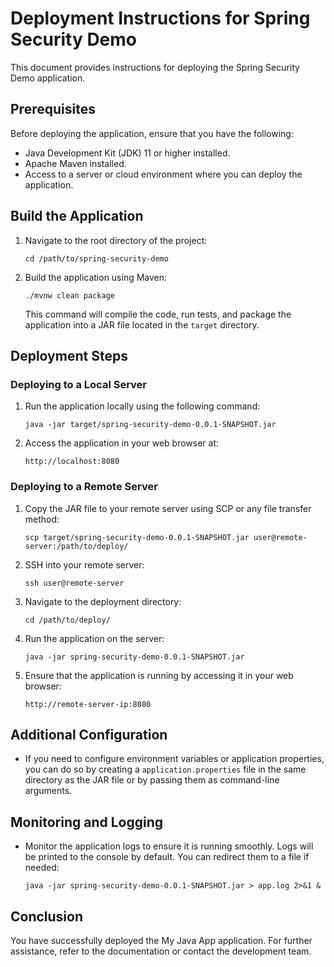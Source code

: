 # Deployment Instructions for Spring Security Demo

This document provides instructions for deploying the Spring Security Demo application.

## Prerequisites

Before deploying the application, ensure that you have the following:

- Java Development Kit (JDK) 11 or higher installed.
- Apache Maven installed.
- Access to a server or cloud environment where you can deploy the application.

## Build the Application

1. Navigate to the root directory of the project:
   ```
   cd /path/to/spring-security-demo
   ```

2. Build the application using Maven:
   ```
   ./mvnw clean package
   ```

   This command will compile the code, run tests, and package the application into a JAR file located in the `target` directory.

## Deployment Steps

### Deploying to a Local Server

1. Run the application locally using the following command:
   ```
   java -jar target/spring-security-demo-0.0.1-SNAPSHOT.jar
   ```

2. Access the application in your web browser at:
   ```
   http://localhost:8080
   ```

### Deploying to a Remote Server

1. Copy the JAR file to your remote server using SCP or any file transfer method:
   ```
   scp target/spring-security-demo-0.0.1-SNAPSHOT.jar user@remote-server:/path/to/deploy/
   ```

2. SSH into your remote server:
   ```
   ssh user@remote-server
   ```

3. Navigate to the deployment directory:
   ```
   cd /path/to/deploy/
   ```

4. Run the application on the server:
   ```
   java -jar spring-security-demo-0.0.1-SNAPSHOT.jar
   ```

5. Ensure that the application is running by accessing it in your web browser:
   ```
   http://remote-server-ip:8080
   ```

## Additional Configuration

- If you need to configure environment variables or application properties, you can do so by creating a `application.properties` file in the same directory as the JAR file or by passing them as command-line arguments.

## Monitoring and Logging

- Monitor the application logs to ensure it is running smoothly. Logs will be printed to the console by default. You can redirect them to a file if needed:
  ```
  java -jar spring-security-demo-0.0.1-SNAPSHOT.jar > app.log 2>&1 &
  ```

## Conclusion

You have successfully deployed the My Java App application. For further assistance, refer to the documentation or contact the development team.
